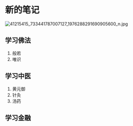 # 新的笔记

![41215415_733441787007127_1976288291690905600_n.jpg](4)

## 学习佛法
1. 般若
2. 唯识

## 学习中医
1. 黄元御
2. 针灸
3. 汤药

## 学习金融


